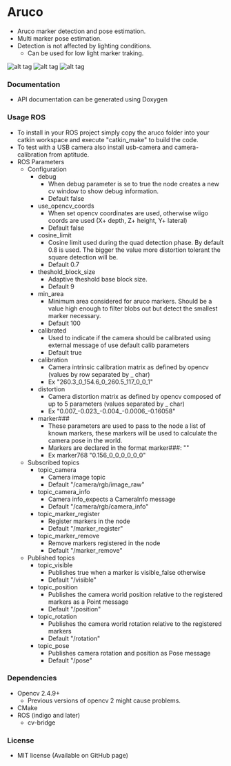 # Aruco

 - Aruco marker detection and pose estimation.
 - Multi marker pose estimation.
 - Detection is not affected by lighting conditions.
 	- Can be used for low light marker traking.

![alt tag](https://raw.githubusercontent.com/tentone/aruco/master/images/1.png)
![alt tag](https://raw.githubusercontent.com/tentone/aruco/master/images/2.png)
![alt tag](https://raw.githubusercontent.com/tentone/aruco/master/images/3.png)

### Documentation

 - API documentation can be generated using Doxygen

### Usage ROS

 - To install in your ROS project simply copy the aruco folder into your catkin workspace and execute "catkin_make" to build the code.
 - To test with a USB camera also install usb-camera and camera-calibration from aptitude.
 - ROS Parameters
 	- Configuration
 	 	- debug
 	 		- When debug parameter is se to true the node creates a new cv window to show debug information.
 	 		- Default false
 	 	- use_opencv_coords
 	 		- When set opencv coordinates are used, otherwise wiigo coords are used (X+ depth, Z+ height, Y+ lateral)
 	 		- Default false
 	 	- cosine_limit
 	 		- Cosine limit used during the quad detection phase. By default 0.8 is used. The bigger the value more distortion tolerant the square detection will be.
 	 		- Default 0.7
 	 	- theshold_block_size
 	 		- Adaptive theshold base block size.
 	 		- Default 9
 	 	- min_area
 	 		- Minimum area considered for aruco markers. Should be a value high enough to filter blobs out but detect the smallest marker necessary.
 	 		- Default 100
 	 	- calibrated
 	 		- Used to indicate if the camera should be calibrated using external message of use default calib parameters
 	 		- Default true
 	 	- calibration
 	 		- Camera intrinsic calibration matrix as defined by opencv (values by row separated by _ char)
 	 		- Ex "260.3_0_154.6_0_260.5_117_0_0_1"
 	 	- distortion
 	 		- Camera distortion matrix as defined by opencv composed of up to 5 parameters (values separated by _ char)
 	 		- Ex "0.007_-0.023_-0.004_-0.0006_-0.16058"
 	 	- marker###
 	 		- These parameters are used to pass to the node a list of known markers, these markers will be used to calculate the camera pose in the world.
 	 		- Markers are declared in the format marker###: "<size>_<posx>_<posy>_<posz>_<rotx>_<roty>_<rotz>"
			- Ex marker768 "0.156_0_0_0_0_0_0"
 	- Subscribed topics
 		- topic_camera
 			- Camera image topic
 			- Default "/camera/rgb/image_raw"
 		- topic_camera_info
 			- Camera info_expects a CameraInfo message
 			- Default "/camera/rgb/camera_info"
 		- topic_marker_register
 			- Register markers in the node
 			- Default "/marker_register"
 		- topic_marker_remove
 			- Remove markers registered in the node
 			- Default "/marker_remove"
 	- Published topics
 		- topic_visible
 			- Publishes true when a marker is visible_false otherwise
 			- Default "/visible"
 		- topic_position
 			- Publishes the camera world position relative to the registered markers as a Point message
 			- Default "/position"
 		- topic_rotation
 			- Publishes the camera world rotation relative to the registered markers
 			- Default "/rotation"
 		- topic_pose
 			- Publishes camera rotation and position as Pose message
 			- Default "/pose"

### Dependencies
 - Opencv 2.4.9+
 	- Previous versions of opencv 2 might cause problems.
 - CMake
 - ROS (indigo and later)
 	- cv-bridge

### License

 - MIT license (Available on GitHub page)

